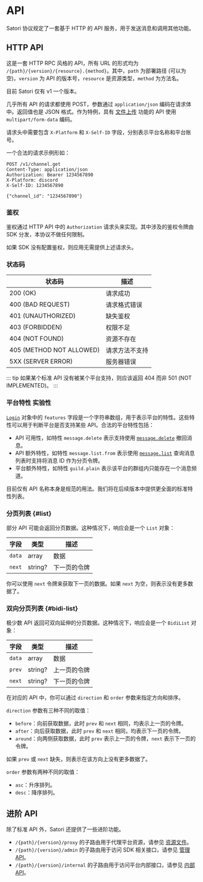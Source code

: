 # API

Satori 协议规定了一套基于 HTTP 的 API 服务，用于发送消息和调用其他功能。

## HTTP API

这是一套 HTTP RPC 风格的 API，所有 URL 的形式均为 `/{path}/{version}/{resource}.{method}`。其中，`path` 为部署路径 (可以为空)，`version` 为 API 的版本号，`resource` 是资源类型，`method` 为方法名。

目前 Satori 仅有 v1 一个版本。

几乎所有 API 的请求都使用 POST，参数通过 `application/json` 编码在请求体中。返回值也是 JSON 格式。作为特例，具有 [文件上传](../advanced/resource.md#api-upload-create) 功能的 API 使用 `multipart/form-data` 编码。

请求头中需要包含 `X-Platform` 和 `X-Self-ID` 字段，分别表示平台名称和平台账号。

一个合法的请求示例形如：

```text
POST /v1/channel.get
Content-Type: application/json
Authorization: Bearer 1234567890
X-Platform: discord
X-Self-ID: 1234567890

{"channel_id": "1234567890"}
```

### 鉴权

鉴权通过 HTTP API 中的 `Authorization` 请求头来实现。其中涉及的鉴权令牌由 SDK 分发，本协议不做任何限制。

如果 SDK 没有配置鉴权，则应用无需提供上述请求头。

### 状态码

| 状态码 | 描述 |
| --- | --- |
| 200 (OK) | 请求成功 |
| 400 (BAD REQUEST) | 请求格式错误 |
| 401 (UNAUTHORIZED) | 缺失鉴权 |
| 403 (FORBIDDEN) | 权限不足 |
| 404 (NOT FOUND) | 资源不存在 |
| 405 (METHOD NOT ALLOWED) | 请求方法不支持 |
| 5XX (SERVER ERROR) | 服务器错误 |

::: tip
如果某个标准 API 没有被某个平台支持，则应该返回 404 而非 501 (NOT IMPLEMENTED)。
:::

### 平台特性 <badge type="warning">实验性</badge>

[`Login`](../resources/login.md) 对象中的 `features` 字段是一个字符串数组，用于表示平台的特性。这些特性可以用于判断平台是否支持某些 API。合法的平台特性包括：

- API 可用性，如特性 `message.delete` 表示支持使用 [`message.delete`](../resources/message.md#api-message-delete) 撤回消息。
- API 额外特性，如特性 `message.list.from` 表示使用 [`message.list`](../resources/message.md#api-message-create) 查询消息列表时支持将消息 ID 作为分页令牌。
- 平台额外特性，如特性 `guild.plain` 表示该平台的群组内只能存在一个消息频道。

目前仅有 API 名称本身是规范的用法。我们将在后续版本中提供更全面的标准特性列表。

### 分页列表 {#list}

部分 API 可能会返回分页数据。这种情况下，响应会是一个 `List` 对象：

| 字段 | 类型 | 描述 |
| --- | --- | --- |
| `data` | array | 数据 |
| `next` | string? | 下一页的令牌 |

你可以使用 `next` 令牌来获取下一页的数据。如果 `next` 为空，则表示没有更多数据了。

### 双向分页列表 {#bidi-list}

极少数 API 返回可双向延伸的分页数据。这种情况下，响应会是一个 `BidiList` 对象：

| 字段 | 类型 | 描述 |
| --- | --- | --- |
| `data` | array | 数据 |
| `prev` | string? | 上一页的令牌 |
| `next` | string? | 下一页的令牌 |

在对应的 API 中，你可以通过 `direction` 和 `order` 参数来指定方向和排序。

`direction` 参数有三种不同的取值：

- `before`：向前获取数据，此时 `prev` 和 `next` 相同，均表示上一页的令牌。
- `after`：向后获取数据，此时 `prev` 和 `next` 相同，均表示下一页的令牌。
- `around`：向两侧获取数据，此时 `prev` 表示上一页的令牌，`next` 表示下一页的令牌。

如果 `prev` 或 `next` 缺失，则表示在该方向上没有更多数据了。

`order` 参数有两种不同的取值：

- `asc`：升序排列。
- `desc`：降序排列。

## 进阶 API

除了标准 API 外，Satori 还提供了一些进阶功能。

- `/{path}/{version}/proxy` 的子路由用于代理平台资源，请参见 [资源文件](../advanced/resource.md)。
- `/{path}/{version}/admin` 的子路由用于访问 SDK 相关接口，请参见 [管理 API](../advanced/admin.md)。
- `/{path}/{version}/internal` 的子路由用于访问平台内部接口，请参见 [内部 API](../advanced/internal.md)。
